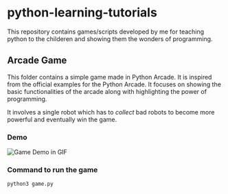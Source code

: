 # python-learning-tutorials
This repository contains games/scripts developed by me for teaching python to the childeren and showing them the wonders of programming.
## Arcade Game
This folder contains a simple game made in Python Arcade. It is inspired from the official examples for the Python Arcade. It focuses on showing the basic functionalities of the arcade along with highlighting the power of programming. 

It involves a single robot which has to *collect* bad robots to become more powerful and eventually win the game. 

### Demo
![Game Demo in GIF](./arcade_game/game.gif) 


### Command to run the game
`python3 game.py`

